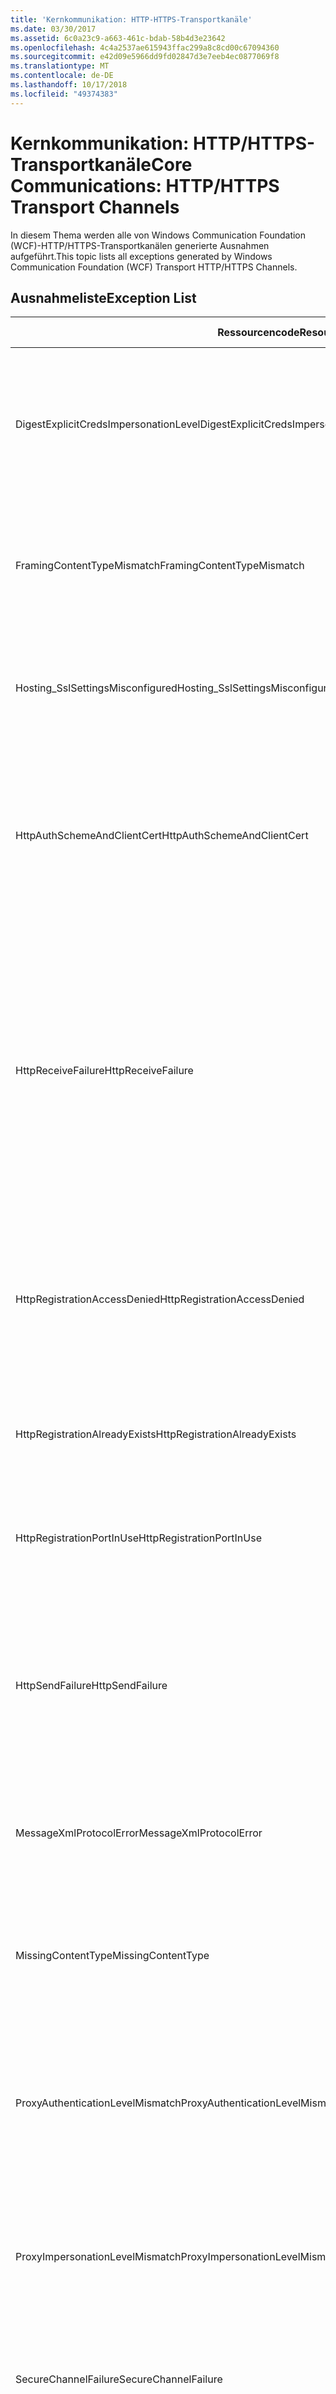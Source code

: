 ```yaml
---
title: 'Kernkommunikation: HTTP-HTTPS-Transportkanäle'
ms.date: 03/30/2017
ms.assetid: 6c0a23c9-a663-461c-bdab-58b4d3e23642
ms.openlocfilehash: 4c4a2537ae615943ffac299a8c8cd00c67094360
ms.sourcegitcommit: e42d09e5966dd9fd02847d3e7eeb4ec0877069f8
ms.translationtype: MT
ms.contentlocale: de-DE
ms.lasthandoff: 10/17/2018
ms.locfileid: "49374383"
---
```

# <a name="core-communications-httphttps-transport-channels"></a><span data-ttu-id="5df6c-102">Kernkommunikation: HTTP/HTTPS-Transportkanäle</span><span class="sxs-lookup"><span data-stu-id="5df6c-102">Core Communications: HTTP/HTTPS Transport Channels</span></span>
<span data-ttu-id="5df6c-103">In diesem Thema werden alle von Windows Communication Foundation (WCF)-HTTP/HTTPS-Transportkanälen generierte Ausnahmen aufgeführt.</span><span class="sxs-lookup"><span data-stu-id="5df6c-103">This topic lists all exceptions generated by Windows Communication Foundation (WCF) Transport HTTP/HTTPS Channels.</span></span>  
  
## <a name="exception-list"></a><span data-ttu-id="5df6c-104">Ausnahmeliste</span><span class="sxs-lookup"><span data-stu-id="5df6c-104">Exception List</span></span>  
  
|<span data-ttu-id="5df6c-105">Ressourcencode</span><span class="sxs-lookup"><span data-stu-id="5df6c-105">Resource Code</span></span>|<span data-ttu-id="5df6c-106">Ressourcenzeichenfolge</span><span class="sxs-lookup"><span data-stu-id="5df6c-106">Resource String</span></span>|  
|-------------------|---------------------|  
|<span data-ttu-id="5df6c-107">DigestExplicitCredsImpersonationLevel</span><span class="sxs-lookup"><span data-stu-id="5df6c-107">DigestExplicitCredsImpersonationLevel</span></span>|<span data-ttu-id="5df6c-108">Die angegebene Identitätswechselebene wurde angegeben.</span><span class="sxs-lookup"><span data-stu-id="5df6c-108">The specified impersonation level was specified.</span></span> <span data-ttu-id="5df6c-109">Die HTTP-Digestauthentifizierung kann Identitätswechselebenen jedoch nur in Kombination mit expliziten Anmeldeinformationen unterstützen.</span><span class="sxs-lookup"><span data-stu-id="5df6c-109">HTTP Digest authentication only supports the 'Impersonation' level when used with an explicit credential.</span></span>|  
|<span data-ttu-id="5df6c-110">FramingContentTypeMismatch</span><span class="sxs-lookup"><span data-stu-id="5df6c-110">FramingContentTypeMismatch</span></span>|<span data-ttu-id="5df6c-111">Der angegebene Inhaltstyp wurde vom angegebenen Dienst nicht unterstützt.</span><span class="sxs-lookup"><span data-stu-id="5df6c-111">The specified content type was not supported by the specified service.</span></span> <span data-ttu-id="5df6c-112">Möglicherweise besteht keine Übereinstimmung zwischen Client- und Dienstbindung.</span><span class="sxs-lookup"><span data-stu-id="5df6c-112">The client and service bindings may be mismatched.</span></span>|  
|<span data-ttu-id="5df6c-113">Hosting_SslSettingsMisconfigured</span><span class="sxs-lookup"><span data-stu-id="5df6c-113">Hosting_SslSettingsMisconfigured</span></span>|<span data-ttu-id="5df6c-114">Die Secure Sockets Layer-Einstellungen für den angegebenen Dienst stimmen nicht mit den Einstellungen der Internet Information Services überein.</span><span class="sxs-lookup"><span data-stu-id="5df6c-114">The Secure Sockets Layer settings for the specified service do not match those of the Internet Information Services.</span></span>|  
|<span data-ttu-id="5df6c-115">HttpAuthSchemeAndClientCert</span><span class="sxs-lookup"><span data-stu-id="5df6c-115">HttpAuthSchemeAndClientCert</span></span>|<span data-ttu-id="5df6c-116">Die Konfiguration der HTTPS-Listenerfactory erfordert ein Clientzertifikat und das angegebene Authentifizierungsschema.</span><span class="sxs-lookup"><span data-stu-id="5df6c-116">The HTTPS listener factory was configured to require a client certificate and the specified authentication scheme.</span></span> <span data-ttu-id="5df6c-117">Es kann jedoch immer nur jeweils eine Form der Clientauthentifizierung erforderlich sein.</span><span class="sxs-lookup"><span data-stu-id="5df6c-117">However, only one form of client authentication can be required at one time.</span></span>|  
|<span data-ttu-id="5df6c-118">HttpReceiveFailure</span><span class="sxs-lookup"><span data-stu-id="5df6c-118">HttpReceiveFailure</span></span>|<span data-ttu-id="5df6c-119">Fehler beim Empfangen der HTTP-Antwort für das angegebene Element.</span><span class="sxs-lookup"><span data-stu-id="5df6c-119">An error occurred while receiving the HTTP response to the specified.</span></span> <span data-ttu-id="5df6c-120">Möglicherweise verwendet die Dienstendpunktbindung kein HTTP-Protokoll.</span><span class="sxs-lookup"><span data-stu-id="5df6c-120">The service endpoint binding may not be using the HTTP protocol.</span></span> <span data-ttu-id="5df6c-121">Eine andere mögliche Ursache ist, dass der HTTP-Anforderungskontext vom Server abgebrochen wird (vermutlich auf das Herunterfahren eines Diensts zurückzuführen).</span><span class="sxs-lookup"><span data-stu-id="5df6c-121">Another possibility is that an HTTP request context was terminated by the server because of a service shutting down.</span></span> <span data-ttu-id="5df6c-122">Weitere Informationen finden Sie in den Serverprotokollen.</span><span class="sxs-lookup"><span data-stu-id="5df6c-122">See the server logs for more details.</span></span>|  
|<span data-ttu-id="5df6c-123">HttpRegistrationAccessDenied</span><span class="sxs-lookup"><span data-stu-id="5df6c-123">HttpRegistrationAccessDenied</span></span>|<span data-ttu-id="5df6c-124">HTTP kann die angegebene URL nicht registrieren.</span><span class="sxs-lookup"><span data-stu-id="5df6c-124">HTTP cannot register the specified URL.</span></span> <span data-ttu-id="5df6c-125">Der Prozess verfügt nicht über Zugriffsrechte für diesen Namespace (finden Sie unter [Namespace-Reservierungen und Registrierungen Routing](/windows/desktop/http/namespace-reservations-registrations-and-routing) Einzelheiten).</span><span class="sxs-lookup"><span data-stu-id="5df6c-125">Your process does not have access rights to this namespace (see [Namespace Reservations, Registrations, and Routing](/windows/desktop/http/namespace-reservations-registrations-and-routing) for details).</span></span>|  
|<span data-ttu-id="5df6c-126">HttpRegistrationAlreadyExists</span><span class="sxs-lookup"><span data-stu-id="5df6c-126">HttpRegistrationAlreadyExists</span></span>|<span data-ttu-id="5df6c-127">HTTP kann die angegebene URL nicht registrieren.</span><span class="sxs-lookup"><span data-stu-id="5df6c-127">HTTP cannot register the specified URL.</span></span> <span data-ttu-id="5df6c-128">Diese URL wurde bereits von einer anderen Anwendung mit HTTP.SYS registriert.</span><span class="sxs-lookup"><span data-stu-id="5df6c-128">Another application already registered this URL with HTTP.SYS.</span></span>|  
|<span data-ttu-id="5df6c-129">HttpRegistrationPortInUse</span><span class="sxs-lookup"><span data-stu-id="5df6c-129">HttpRegistrationPortInUse</span></span>|<span data-ttu-id="5df6c-130">HTTP kann die angegebene URL nicht registrieren, da der angegebene TCP-Anschluss von einer anderen Anwendung verwendet wird.</span><span class="sxs-lookup"><span data-stu-id="5df6c-130">HTTP cannot register the specified URL because the specified TCP port is being used by another application.</span></span>|  
|<span data-ttu-id="5df6c-131">HttpSendFailure</span><span class="sxs-lookup"><span data-stu-id="5df6c-131">HttpSendFailure</span></span>|<span data-ttu-id="5df6c-132">Fehler beim Erstellen der HTTP-Anforderung für das angegebene Element.</span><span class="sxs-lookup"><span data-stu-id="5df6c-132">An error occurred while making the HTTP request to the specified.</span></span> <span data-ttu-id="5df6c-133">Vergewissern Sie sich, dass es sich nicht um eine fehlende Übereinstimmung bei der Sicherheitsbindung handelt.</span><span class="sxs-lookup"><span data-stu-id="5df6c-133">Ensure that the cause is not a security binding mismatch.</span></span> <span data-ttu-id="5df6c-134">Überprüfen Sie ferner, dass der Dienst nicht für Secure Sockets Layer konfiguriert ist.</span><span class="sxs-lookup"><span data-stu-id="5df6c-134">Also ensure that the service is not configured for Secure Sockets Layer.</span></span>|  
|<span data-ttu-id="5df6c-135">MessageXmlProtocolError</span><span class="sxs-lookup"><span data-stu-id="5df6c-135">MessageXmlProtocolError</span></span>|<span data-ttu-id="5df6c-136">Problem mit dem XML, das vom Netzwerk empfangen wurde.</span><span class="sxs-lookup"><span data-stu-id="5df6c-136">A problem occurred with the XML that was received from the network.</span></span> <span data-ttu-id="5df6c-137">Weitere Informationen finden Sie in der inneren Ausnahme.</span><span class="sxs-lookup"><span data-stu-id="5df6c-137">See the inner exception for more details.</span></span>|  
|<span data-ttu-id="5df6c-138">MissingContentType</span><span class="sxs-lookup"><span data-stu-id="5df6c-138">MissingContentType</span></span>|<span data-ttu-id="5df6c-139">Der Empfänger hat einen Fehler zurückgegeben, der anzeigt, dass der Inhaltstyp in der Anforderung an das angegebene Element fehlte.</span><span class="sxs-lookup"><span data-stu-id="5df6c-139">The receiver returned an error that indicates that the content type was missing on the request to the specified.</span></span> <span data-ttu-id="5df6c-140">Weitere Informationen finden Sie in der inneren Ausnahme.</span><span class="sxs-lookup"><span data-stu-id="5df6c-140">See the inner exception for more information.</span></span>|  
|<span data-ttu-id="5df6c-141">ProxyAuthenticationLevelMismatch</span><span class="sxs-lookup"><span data-stu-id="5df6c-141">ProxyAuthenticationLevelMismatch</span></span>|<span data-ttu-id="5df6c-142">In den Anmeldeinformationen für die HTTP-Proxyauthentifizierung ist eine gegenseitige Authentifizierungsanforderung angegeben, die strenger ist als die Anforderung für die Zielserverauthentifizierung.</span><span class="sxs-lookup"><span data-stu-id="5df6c-142">The HTTP proxy authentication credential specified a mutual authentication requirement that is stricter than the requirement for the target server authentication.</span></span>|  
|<span data-ttu-id="5df6c-143">ProxyImpersonationLevelMismatch</span><span class="sxs-lookup"><span data-stu-id="5df6c-143">ProxyImpersonationLevelMismatch</span></span>|<span data-ttu-id="5df6c-144">In den Anmeldeinformationen für die HTTP-Proxyauthentifizierung ist eine Identitätswechseleinschränkung angegeben, die strenger ist als die Einschränkung für die Zielserverauthentifizierung.</span><span class="sxs-lookup"><span data-stu-id="5df6c-144">The HTTP proxy authentication credential specified an impersonation level restriction that is stricter than the restriction for the target server authentication.</span></span>|  
|<span data-ttu-id="5df6c-145">SecureChannelFailure</span><span class="sxs-lookup"><span data-stu-id="5df6c-145">SecureChannelFailure</span></span>|<span data-ttu-id="5df6c-146">Es konnte kein sicherer Kanal für SSL/TLS mit der angegebenen Stelle eingerichtet werden.</span><span class="sxs-lookup"><span data-stu-id="5df6c-146">A secure channel cannot be established for Secure Socket Layer/Transport Layer Security with the specified authority.</span></span>|  
|<span data-ttu-id="5df6c-147">TrustFailure</span><span class="sxs-lookup"><span data-stu-id="5df6c-147">TrustFailure</span></span>|<span data-ttu-id="5df6c-148">Es konnte keine Vertrauensstellung für den sicheren SSL/TLS-Kanal mit der angegebenen Stelle eingerichtet werden.</span><span class="sxs-lookup"><span data-stu-id="5df6c-148">A trust relationship cannot be established for the Secure Socket Layer/ Transport Layer Security secure channel with the specified authority.</span></span>|  
|<span data-ttu-id="5df6c-149">UseDefaultWebProxyCantBeUsedWithExplicitProxyAddress</span><span class="sxs-lookup"><span data-stu-id="5df6c-149">UseDefaultWebProxyCantBeUsedWithExplicitProxyAddress</span></span>|<span data-ttu-id="5df6c-150">Eine explizite Proxyadresse kann nicht zusammen mit UseDefaultWebProxy=true im HttpTransportBinding-Element angegeben werden.</span><span class="sxs-lookup"><span data-stu-id="5df6c-150">You cannot specify an explicit proxy address as well as UseDefaultWebProxy=true in your HttpTransportBinding element.</span></span>|

